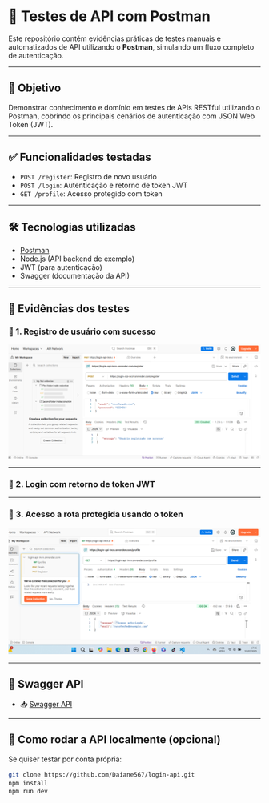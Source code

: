 # 🧪 Testes de API com Postman

Este repositório contém evidências práticas de testes manuais e automatizados de API utilizando o **Postman**, simulando um fluxo completo de autenticação.

---

## 🚀 Objetivo

Demonstrar conhecimento e domínio em testes de APIs RESTful utilizando o Postman, cobrindo os principais cenários de autenticação com JSON Web Token (JWT).

---

## ✅ Funcionalidades testadas

- `POST /register`: Registro de novo usuário
- `POST /login`: Autenticação e retorno de token JWT
- `GET /profile`: Acesso protegido com token

---

## 🛠 Tecnologias utilizadas

- [Postman](https://www.postman.com/)
- Node.js (API backend de exemplo)
- JWT (para autenticação)
- Swagger (documentação da API)

---

## 🧾 Evidências dos testes

### 📌 1. Registro de usuário com sucesso

![Registro](https://github.com/Daiane567/login-api/blob/main/evidencias/postregistro.png)

---

### 📌 2. Login com retorno de token JWT

---

### 📌 3. Acesso a rota protegida usando o token

![Profile](https://github.com/Daiane567/login-api/blob/main/evidencias/token.png)

---

## 📁 Swagger API


- 📥 [Swagger API](https://login-api-incn.onrender.com/api-docs/#/default/post_register)

---

## 🔄 Como rodar a API localmente (opcional)

Se quiser testar por conta própria:

```bash
git clone https://github.com/Daiane567/login-api.git
npm install
npm run dev
